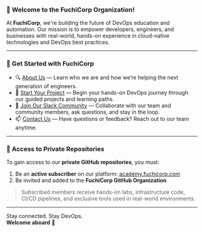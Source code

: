 ### 👋 Welcome to the FuchiCorp Organization!

At **FuchiCorp**, we're building the future of DevOps education and automation. Our mission is to empower developers, engineers, and businesses with real-world, hands-on experience in cloud-native technologies and DevOps best practices.

---

### 🚀 Get Started with FuchiCorp

- 🔍 [About Us](https://fuchicorp.com/#who) — Learn who we are and how we’re helping the next generation of engineers.
- 🌱 [Start Your Project](https://academy.fuchicorp.com/) — Begin your hands-on DevOps journey through our guided projects and learning paths.
- 💬 [Join Our Slack Community](https://join.slack.com/t/fuchicorp/shared_invite/zt-24umotunp-Py7oddodgcdsfRJGQer7QA) — Collaborate with our team and community members, ask questions, and stay in the loop.
- 📫 [Contact Us](https://academy.fuchicorp.com/contact) — Have questions or feedback? Reach out to our team anytime.

---

### 🔐 Access to Private Repositories

To gain access to our **private GitHub repositories**, you must:

1. Be an **active subscriber** on our platform: [academy.fuchicorp.com](https://academy.fuchicorp.com/)
2. Be invited and added to the **FuchiCorp GitHub Organization**

> Subscribed members receive hands-on labs, infrastructure code, CI/CD pipelines, and exclusive tools used in real-world environments.

---

Stay connected. Stay DevOps.  
**Welcome aboard** 🚀
